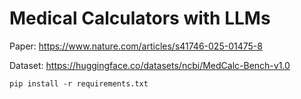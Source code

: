 # Medical Calculators with LLMs
Paper: https://www.nature.com/articles/s41746-025-01475-8 

Dataset: https://huggingface.co/datasets/ncbi/MedCalc-Bench-v1.0

    pip install -r requirements.txt